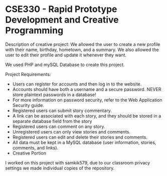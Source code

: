 # CSE330 - Rapid Prototype Development and Creative Programming

Description of creative project: We allowed the user to create a new profile with their name, birthday, hometown, and a summary. We also allowed the user to edit their profile and update it whenever they want. 

We used PHP and mySQL Database to create this project. 

Project Requirements:
- Users can register for accounts and then log in to the website.
- Accounts should have both a username and a secure password. NEVER store plaintext passwords in a database!
- For more information on password security, refer to the Web Application Security guide.
- Registered users can submit story commentary.
- A link can be associated with each story, and they should be stored in a separate database field from the story
- Registered users can comment on any story.
- Unregistered users can only view stories and comments.
- Registered users can edit and delete their stories and comments.
- All data must be kept in a MySQL database (user information, stories, comments, and links).
- Creative Portion

I worked on this project with samkik579, due to our classroom privacy settings we made individual copies of the repository.
